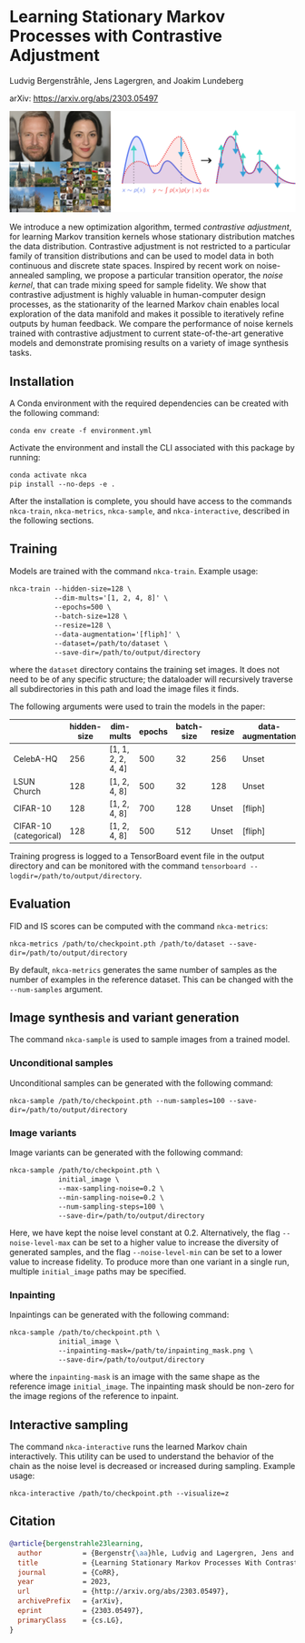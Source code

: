 # Learning Stationary Markov Processes with Contrastive Adjustment

Ludvig Bergenstråhle, Jens Lagergren, and Joakim Lundeberg

arXiv: <https://arxiv.org/abs/2303.05497>

![illustration.svg](illustration.svg)

We introduce a new optimization algorithm, termed *contrastive adjustment*, for learning Markov transition kernels whose stationary distribution matches the data distribution.
Contrastive adjustment is not restricted to a particular family of transition distributions and can be used to model data in both continuous and discrete state spaces.
Inspired by recent work on noise-annealed sampling, we propose a particular transition operator, the *noise kernel*, that can trade mixing speed for sample fidelity.
We show that contrastive adjustment is highly valuable in human-computer design processes, as the stationarity of the learned Markov chain enables local exploration of the data manifold and makes it possible to iteratively refine outputs by human feedback.
We compare the performance of noise kernels trained with contrastive adjustment to current state-of-the-art generative models and demonstrate promising results on a variety of image synthesis tasks.


## Installation

A Conda environment with the required dependencies can be created with the following command:

```
conda env create -f environment.yml
```

Activate the environment and install the CLI associated with this package by running:

```
conda activate nkca
pip install --no-deps -e .
```

After the installation is complete, you should have access to the commands `nkca-train`, `nkca-metrics`, `nkca-sample`, and `nkca-interactive`, described in the following sections.


## Training

Models are trained with the command `nkca-train`.
Example usage:

```
nkca-train --hidden-size=128 \
           --dim-mults='[1, 2, 4, 8]' \
           --epochs=500 \
           --batch-size=128 \
           --resize=128 \
           --data-augmentation='[fliph]' \
           --dataset=/path/to/dataset \
           --save-dir=/path/to/output/directory
```

where the `dataset` directory contains the training set images.
It does not need to be of any specific structure;
the dataloader will recursively traverse all subdirectories in this path and load the image files it finds.

The following arguments were used to train the models in the paper:

|                        |  hidden-size | dim-mults          | epochs | batch-size  | resize | data-augmentation |
|------------------------|--------------|--------------------|--------|-------------|--------|-------------------|
| CelebA-HQ              |  256         | [1, 1, 2, 2, 4, 4] | 500    | 32          | 256    | Unset             |
| LSUN Church            |  128         | [1, 2, 4, 8]       | 500    | 32          | 128    | Unset             |
| CIFAR-10               |  128         | [1, 2, 4, 8]       | 700    | 128         | Unset  | [fliph]           |
| CIFAR-10 (categorical) |  128         | [1, 2, 4, 8]       | 500    | 512         | Unset  | [fliph]           |

Training progress is logged to a TensorBoard event file in the output directory and can be monitored with the command `tensorboard --logdir=/path/to/output/directory`.


## Evaluation

FID and IS scores can be computed with the command `nkca-metrics`:

```
nkca-metrics /path/to/checkpoint.pth /path/to/dataset --save-dir=/path/to/output/directory
```

By default, `nkca-metrics` generates the same number of samples as the number of examples in the reference dataset.
This can be changed with the `--num-samples` argument.


## Image synthesis and variant generation

The command `nkca-sample` is used to sample images from a trained model.

### Unconditional samples

Unconditional samples can be generated with the following command:

```
nkca-sample /path/to/checkpoint.pth --num-samples=100 --save-dir=/path/to/output/directory
```

### Image variants

Image variants can be generated with the following command:

```
nkca-sample /path/to/checkpoint.pth \
            initial_image \
            --max-sampling-noise=0.2 \
            --min-sampling-noise=0.2 \
            --num-sampling-steps=100 \
            --save-dir=/path/to/output/directory
```

Here, we have kept the noise level constant at 0.2.
Alternatively, the flag `--noise-level-max` can be set to a higher value to increase the diversity of generated samples, and the flag `--noise-level-min` can be set to a lower value to increase fidelity.
To produce more than one variant in a single run, multiple `initial_image` paths may be specified.

### Inpainting

Inpaintings can be generated with the following command:

```
nkca-sample /path/to/checkpoint.pth \
            initial_image \
            --inpainting-mask=/path/to/inpainting_mask.png \
            --save-dir=/path/to/output/directory
```

where the `inpainting-mask` is an image with the same shape as the reference image `initial_image`.
The inpainting mask should be non-zero for the image regions of the reference to inpaint.


## Interactive sampling

The command `nkca-interactive` runs the learned Markov chain interactively.
This utility can be used to understand the behavior of the chain as the noise level is decreased or increased during sampling.
Example usage:

```
nkca-interactive /path/to/checkpoint.pth --visualize=z
```


## Citation

``` bibtex
@article{bergenstrahle23learning,
  author          = {Bergenstr{\aa}hle, Ludvig and Lagergren, Jens and Lundeberg, Joakim},
  title           = {Learning Stationary Markov Processes With Contrastive Adjustment},
  journal         = {CoRR},
  year            = 2023,
  url             = {http://arxiv.org/abs/2303.05497},
  archivePrefix   = {arXiv},
  eprint          = {2303.05497},
  primaryClass    = {cs.LG},
}
```
